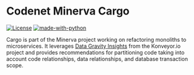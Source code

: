 # Codenet Minerva Cargo

[![License](https://img.shields.io/badge/License-Apache_2.0-blue.svg)](https://opensource.org/licenses/Apache-2.0)
[![made-with-python](https://img.shields.io/badge/Made%20with-Python-green.svg)](https://www.python.org/)

Cargo is part of the Minerva project working on refactoring monoliths to microservices. It leverages [Data Gravity Insights](https://github.com/konveyor/tackle-data-gravity-insights) from the Konveyor.io project and provides recommendations for partitioning code taking into account code relationships, data relationships, and database transaction scope.


